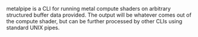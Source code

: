 metalpipe is a CLI for running metal compute shaders on arbitrary structured buffer data provided. The output will be whatever comes out of the compute shader, but can be further processed by other CLIs using standard UNIX pipes.
